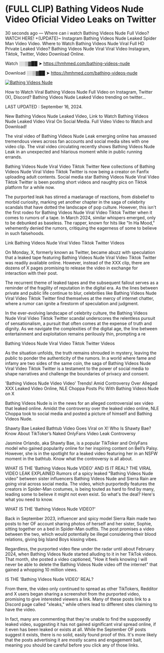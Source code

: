 # (FULL CLIP) Bathing Videos Nude Video Oficial Video Leaks on Twitter

30 seconds ago — Where can i watch Bathing Videos Nude Full Video? WATCH HERE! +(UPDATE)~ Instagram Bathing Videos Nude Leaked Spider Man Video Video. Where to Watch Bathing Videos Nude Viral Full HD Private Leaked Video? Bathing Videos Nude Viral Viral Video Instagram, Tiktok, Twitter, Video Download Online.

Watch ░░▒▓██ ➤ https://hmhmed.com/bathing-videos-nude

Download ░░▒▓██ ➤ https://hmhmed.com/bathing-videos-nude

[![Bathing Videos Nude](https://i.imgur.com/dJHk4Zq.gif)](https://hmhmed.com/bathing-videos-nude)

How to Watch Viral Bathing Videos Nude Full Video on Instagram, Twitter (X), Discord? Bathing Videos Nude Leaked Video trending on twitter...

LAST UPDATED : September 16, 2024.

New Bathing Videos Nude Leaked Video, Link to Watch Bathing Videos Nude Leaked Video Viral On Social Media. Full Video Video to Watch and Download!

The viral video of Bathing Videos Nude Leak emerging online has amassed tremendous views across fan accounts and social media sites with one video clip. The viral video circulating recently shows Bathing Videos Nude Leak in an unexpected and hilarious moment while in public running errands.

Bathing Videos Nude Viral Video Tiktok Twitter New collections of Bathing Videos Nude Viral Video Tiktok Twitter is now being a creator on Fanfix uploading adult contents. Social media star Bathing Videos Nude Viral Video Tiktok Twitter is been posting short videos and naughty pics on Tiktok platform for a while now.

The purported leak has stirred a maelanage of reactions, from disbelief to morbid curiosity, marking yet another chapter in the saga of celebrity scandals that have dotted the landscape of pop culture. However, this isn't the first rodeo for Bathing Videos Nude Viral Video Tiktok Twitter when it comes to rumors of a tape. In March 2024, similar whispers emerged, only to be debunked as baseless. The rapper, known for hits like "In Ha Mood," vehemently denied the rumors, critiquing the eagerness of some to believe in such falsehoods.

Link Bathing Videos Nude Viral Video Tiktok Twitter Videos

On Monday, X, formerly known as Twitter, became abuzz with speculation that a leaked tape featuring Bathing Videos Nude Viral Video Tiktok Twitter was readily available online. However, instead of the XXX clip, there are dozens of X pages promising to release the video in exchange for interaction with their post.

The recurrent theme of leaked tapes and the subsequent fallout serves as a reminder of the fragility of reputation in the digital era. As the lines between private and public life continue to blur, celebrities like Bathing Videos Nude Viral Video Tiktok Twitter find themselves at the mercy of internet chatter, where a rumor can ignite a firestorm of speculation and judgment.

In the ever-evolving landscape of celebrity culture, the Bathing Videos Nude Viral Video Tiktok Twitter scandal underscores the relentless pursuit of sensationalism, a pursuit that often comes at the expense of truth and dignity. As we navigate the complexities of the digital age, the line between entertainment and exploitation remains perilously thin, prompting a re

Bathing Videos Nude Viral Video Tiktok Twitter Videos

As the situation unfolds, the truth remains shrouded in mystery, leaving the public to ponder the authenticity of the rumors. In a world where fame and infamy are two sides of the same coin, the saga of Bathing Videos Nude Viral Video Tiktok Twitter is a testament to the power of social media to shape narratives and challenge the boundaries of privacy and consent.

'Bathing Videos Nude Video Video' Trends! Amid Controversy Over Alleged XXX Leaked Video Online, NLE Choppa Posts Pic With Bathing Videos Nude on X

Bathing Videos Nude is in the news for an alleged controversial sex video that leaked online. Amidst the controversy over the leaked video online, NLE Choppa took to social media and posted a picture of himself and Bathing Videos Nude.

Shawty Bae Leaked Bathtub Video Goes Viral on X! Who Is Shawty Bae? Know About TikToker’s Naked OnlyFans Video Leak Controversy

Jasmine Orlando, aka Shawty Bae, is a popular TikToker and OnlyFans model who gained popularity online for her inspiring content on Bell’s Palsy. However, she is in the spotlight for a leaked video featuring her in an NSFW moment in the bathtub. Know what the controversy is all about.

WHAT IS THE 'Bathing Videos Nude VIDEO' AND IS IT REAL? THE VIRAL VIDEO LEAK EXPLAINED Rumors of a spicy leaked "Bathing Videos Nude video" between sister influencers Bathing Videos Nude and Sierra Rain are going viral across social media. The video, which purportedly features the creators in Spider-Man costumes, is being touted as hard to find by many, leading some to believe it might not even exist. So what's the deal? Here's what you need to know.

WHAT IS THE 'Bathing Videos Nude VIDEO?'

Back in September 2023, influencer and spicy model Sierra Rain made two posts to her OF account sharing photos of herself and her sister, Sophie, sitting together on a bed in Spider-Man outfits. The post promises a video between the two, which would potentially be illegal considering their blood relations, giving big Island Boys kissing vibes.

Regardless, the purported video flew under the radar until about February 2024, when Bathing Videos Nude started alluding to it in her TikTok videos. That month, she posted a video captioned, "How it feels knowing I will never be able to delete the Bathing Videos Nude video off the internet" that gained a whopping 10 million views.

IS THE 'Bathing Videos Nude VIDEO' REAL?

From there, the video only continued to spread as other TikTokers, Redditor and X users began sharing a screenshot from the purported video, promising to give interested viewers a link. Many of these posts link to a Discord page called "xleaks," while others lead to different sites claiming to have the video.

In fact, many are commenting that they're unable to find the supposedly leaked video, suggesting it has not gained significant viral spread online, if it even has been leaked or exists at all. While the September OF posts suggest it exists, there is no solid, easily found proof of this. It's more likely that the posts advertising it are mostly scams and engagement bait, meaning you should be careful before you click any of those links.